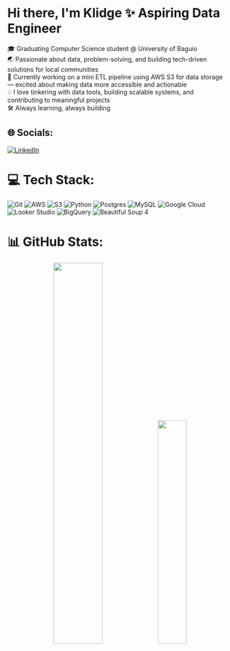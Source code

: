 <h1>Hi there, I'm Klidge ✨ Aspiring Data Engineer</h1>
🎓 Graduating Computer Science student @ University of Baguio <br>
🌏 Passionate about data, problem-solving, and building tech-driven solutions for local communities <br>
🔧 Currently working on a mini ETL pipeline using AWS S3 for data storage — excited about making data more accessible and actionable <br>
💡 I love tinkering with data tools, building scalable systems, and contributing to meaningful projects <br>
🛠️ Always learning, always building

## 🌐 Socials:
[![LinkedIn](https://img.shields.io/badge/LinkedIn-%230077B5.svg?logo=linkedin&logoColor=white)](https://linkedin.com/in/klidge-galutera) 

# 💻 Tech Stack:
![Git](https://img.shields.io/badge/git-%23F05033.svg?style=for-the-badge&logo=git&logoColor=white) ![AWS](https://img.shields.io/badge/AWS-%23FF9900.svg?style=for-the-badge&logo=amazon-aws&logoColor=white)  ![S3](https://img.shields.io/badge/Amazon%20S3-FF9900?style=for-the-badge&logo=amazons3&logoColor=white) ![Python](https://img.shields.io/badge/python-3670A0?style=for-the-badge&logo=python&logoColor=ffdd54) ![Postgres](https://img.shields.io/badge/postgres-%23316192.svg?style=for-the-badge&logo=postgresql&logoColor=white) ![MySQL](https://img.shields.io/badge/mysql-4479A1.svg?style=for-the-badge&logo=mysql&logoColor=white)
 ![Google Cloud](https://img.shields.io/badge/GoogleCloud-%234285F4.svg?style=for-the-badge&logo=google-cloud&logoColor=white) ![Looker Studio](https://img.shields.io/badge/Looker%20Studio-4285F4?style=for-the-badge&logo=looker&logoColor=white)  ![BigQuery](https://img.shields.io/badge/GoogleBigQuery-669DF6?style=for-the-badge&logo=googlebigquery&logoColor=white) ![Beautiful Soup 4](https://img.shields.io/badge/Beautiful%20Soup%204-000000.svg?style=for-the-badge&logo=beautifulsoup4-aws&logoColor=white) 

# 📊 GitHub Stats:
<div align="center">

<img width="47%" src="https://github-readme-stats.vercel.app/api?username=CaesarKlidgeGalutera&theme=tokyonight&show_icons=true&hide_border=true&count_private=true"/>
<img width="36%" src="https://github-readme-stats.vercel.app/api/top-langs/?username=CaesarKlidgeGalutera&theme=tokyonight&show_icons=true&hide_border=true&layout=compact"/>
